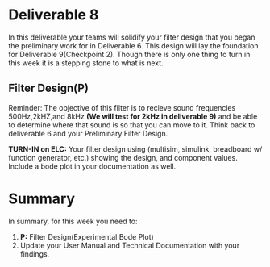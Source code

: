 
# Deliverable 8
In this deliverable your teams will solidify your filter design that you began the preliminary work for in Deliverable 6. This design will lay the foundation for Deliverable 9(Checkpoint 2). Though there is only one thing to turn in this week it is a stepping stone to what is next.

## Filter Design(P)
Reminder: The objective of this filter is to recieve sound frequencies 500Hz,2kHZ,and 8kHz **(We will test for 2kHz in deliverable 9)** and be able to determine where that sound is so that you can move to it. Think back to deliverable 6 and your Preliminary Filter Design. 

**TURN-IN on ELC:** Your filter design using (multisim, simulink, breadboard w/ function generator, etc.) showing the design, and component values. Include a bode plot in your documentation as well.


# Summary

In summary, for this week you need to:

1. **P:** Filter Design(Experimental Bode Plot)
2. Update your User Manual and Technical Documentation with your findings.
